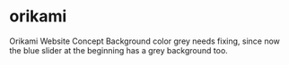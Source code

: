 # orikami
Orikami Website Concept
Background color grey needs fixing, since now the blue slider at the beginning has a grey background too. 
